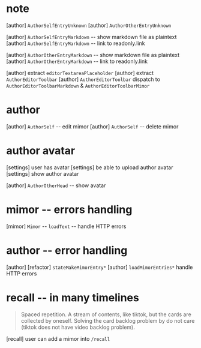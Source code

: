 # note

[author] `AuthorSelfEntryUnknown`
[author] `AuthorOtherEntryUnknown`

[author] `AuthorSelfEntryMarkdown` -- show markdown file as plaintext
[author] `AuthorSelfEntryMarkdown` -- link to readonly.link

[author] `AuthorOtherEntryMarkdown` -- show markdown file as plaintext
[author] `AuthorOtherEntryMarkdown` -- link to readonly.link

[author] extract `editorTextareaPlaceholder`
[author] extract `AuthorEditorToolbar`
[author] `AuthorEditorToolbar` dispatch to `AuthorEditorToolbarMarkdown` & `AuthorEditorToolbarMimor`

# author

[author] `AuthorSelf` -- edit mimor
[author] `AuthorSelf` -- delete mimor

# author avatar

[settings] user has avatar
[settings] be able to upload author avatar
[settings] show author avatar

[author] `AuthorOtherHead` -- show avatar

# mimor -- errors handling

[mimor] `Mimor` -- `loadText` -- handle HTTP errors

# author -- error handling

[author] [refactor] `stateMakeMimorEntry*`
[author] `loadMimorEntries*` handle HTTP errors

# recall -- in many timelines

> Spaced repetition. A stream of contents, like tiktok, but the cards
> are collected by oneself. Solving the card backlog problem by do not
> care (tiktok does not have video backlog problem).

[recall] user can add a mimor into `/recall`
